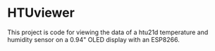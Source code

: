 # HTUviewer
This project is code for viewing the data of a htu21d temperature and humidity sensor on a 0.94" OLED display with an ESP8266.
